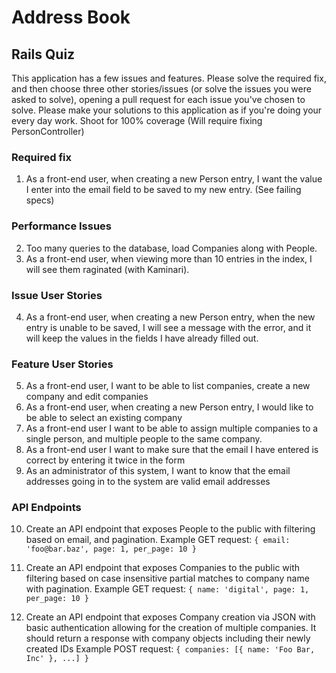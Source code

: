 # Address Book

## Rails Quiz

This application has a few issues and features.  Please solve the required fix, and then choose three other stories/issues (or solve the issues you were asked to solve), opening a pull request for each issue you've chosen to solve.
Please make your solutions to this application as if you're doing your every day work.  Shoot for 100% coverage (Will require fixing PersonController)

### Required fix
1. As a front-end user, when creating a new Person entry, I want the value I enter into the email field to be saved to my new entry. (See failing specs)

### Performance Issues
2. Too many queries to the database, load Companies along with People.
3. As a front-end user, when viewing more than 10 entries in the index, I will see them raginated (with Kaminari).

### Issue User Stories
4. As a front-end user, when creating a new Person entry, when the new entry is unable to be saved, I will see a message with the error, and it will keep the values in the fields I have already filled out. 

### Feature User Stories
5. As a front-end user, I want to be able to list companies, create a new company and edit companies
6. As a front-end user, when creating a new Person entry, I would like to be able to select an existing company
7. As a front-end user I want to be able to assign multiple companies to a single person, and multiple people to the same company.
8. As a front-end user I want to make sure that the email I have entered is correct by entering it twice in the form
9. As an administrator of this system, I want to know that the email addresses going in to the system are valid email addresses

### API Endpoints
10. Create an API endpoint that exposes People to the public with filtering based on email, and pagination.
Example GET request:
`{ email: 'foo@bar.baz', page: 1, per_page: 10 }`

11. Create an API endpoint that exposes Companies to the public with filtering based on case insensitive partial matches to company name with pagination.
Example GET request: 
`{ name: 'digital', page: 1, per_page: 10 }`

12. Create an API endpoint that exposes Company creation via JSON with basic authentication allowing for the creation of multiple companies.  It should return a response with company objects including their newly created IDs
Example POST request:
`{ companies: [{ name: 'Foo Bar, Inc' }, ...] }`

